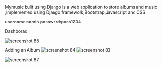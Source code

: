 Mymusic bulit using Django is a web application to store albums and music ,implemented using Django framework,Bootstrap,Javascript and CSS

username:admin password:pass1234

Dashborad

![screenshot 85](https://user-images.githubusercontent.com/22269847/32412164-2d144784-c215-11e7-9bb2-bb66c0921e10.png)

Adding an Album
![screenshot 84](https://user-images.githubusercontent.com/22269847/32412177-95560116-c215-11e7-9ab4-2d45febc0cb2.png)
![screenshot 83](https://user-images.githubusercontent.com/22269847/32412178-9605560c-c215-11e7-9124-86c3386dd1d5.png)

![screenshot 87](https://user-images.githubusercontent.com/22269847/32412189-051ed766-c216-11e7-95fc-eccb5cf82714.png)
